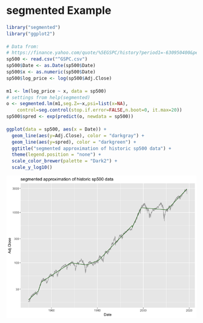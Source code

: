 segmented Example
================

``` r
library("segmented")
library("ggplot2")

# Data from: 
# https://finance.yahoo.com/quote/%5EGSPC/history?period1=-630950400&period2=1546416000&interval=1d&filter=history&frequency=1d
sp500 <- read.csv("^GSPC.csv")
sp500$Date <- as.Date(sp500$Date)
sp500$x <- as.numeric(sp500$Date)
sp500$log_price <- log(sp500$Adj.Close)

m1 <- lm(log_price ~ x, data = sp500)
# settings from help(segmented)
o <- segmented.lm(m1,seg.Z=~x,psi=list(x=NA), 
    control=seg.control(stop.if.error=FALSE,n.boot=0, it.max=20))
sp500$spred <- exp(predict(o, newdata = sp500))

ggplot(data = sp500, aes(x = Date)) +
  geom_line(aes(y=Adj.Close), color = "darkgray") +
  geom_line(aes(y=spred), color = "darkgreen") +
  ggtitle("segmented approximation of historic sp500 data") +
  theme(legend.position = "none") +
  scale_color_brewer(palette = "Dark2") +
  scale_y_log10()
```

<img src="segmented_Example_files/figure-markdown_github/r1-1.png" style="display: block; margin: auto;" />

